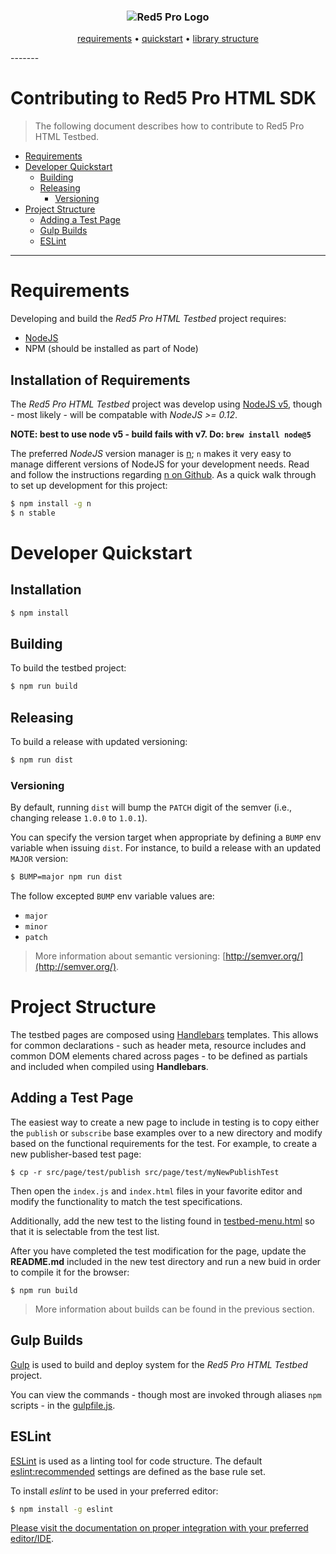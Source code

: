 <h3 align="center">
  <img src="assets/red5pro_logo.png" alt="Red5 Pro Logo" />
</h3>
<p align="center">
  <a href="#requirements">requirements</a> &bull;
  <a href="#developer-quickstart">quickstart</a> &bull;
  <a href="#library-structure">library structure</a>
</p>
-------

# Contributing to Red5 Pro HTML SDK
> The following document describes how to contribute to Red5 Pro HTML Testbed.

* [Requirements](#requirements)
* [Developer Quickstart](#developer-quickstart)
  * [Building](#building)
  * [Releasing](#releasing)
    * [Versioning](#versioning)
* [Project Structure](#project-structure)
  * [Adding a Test Page](#adding-a-test-page)
  * [Gulp Builds](#gulp-builds)
  * [ESLint](#eslint)

---

# Requirements
Developing and build the *Red5 Pro HTML Testbed* project requires:

* [NodeJS](https://nodejs.org/en/)
* NPM (should be installed as part of Node)

## Installation of Requirements
The *Red5 Pro HTML Testbed* project was develop using [NodeJS v5](https://nodejs.org/en/blog/release/v5.0.0/), though - most likely - will be compatable with *NodeJS >= 0.12*.

**NOTE: best to use node v5 - build fails with v7. Do:  `brew install node@5`**

The preferred *NodeJS* version manager is [n](https://github.com/tj/n); `n` makes it very easy to manage different versions of NodeJS for your development needs. Read and follow the instructions regarding [n on Github](https://github.com/tj/n). As a quick walk through to set up development for this project:

```sh
$ npm install -g n
$ n stable
```

# Developer Quickstart

## Installation
```sh
$ npm install
```

## Building
To build the testbed project:

```sh
$ npm run build
```

## Releasing
To build a release with updated versioning:

```sh
$ npm run dist
```

### Versioning
By default, running `dist` will bump the `PATCH` digit of the semver (i.e., changing release `1.0.0` to `1.0.1`).

You can specify the version target when appropriate by defining a `BUMP` env variable when issuing `dist`. For instance, to build a release with an updated `MAJOR` version:

```sh
$ BUMP=major npm run dist
```

The follow excepted `BUMP` env variable values are:

* `major`
* `minor`
* `patch`

> More information about semantic versioning: [http://semver.org/](http://semver.org/).

# Project Structure
The testbed pages are composed using [Handlebars](http://handlebarsjs.com/) templates. This allows for common declarations - such as header meta, resource includes and common DOM elements chared across pages - to be defined as partials and included when compiled using **Handlebars**.

## Adding a Test Page
The easiest way to create a new page to include in testing is to copy either the `publish` or `subscribe` base examples over to a new directory and modify based on the functional requirements for the test. For example, to create a new publisher-based test page:

```
$ cp -r src/page/test/publish src/page/test/myNewPublishTest
```

Then open the `index.js` and `index.html` files in your favorite editor and modify the functionality to match the test specifications.

Additionally, add the new test to the listing found in [testbed-menu.html](testbed-menu.html) so that it is selectable from the test list.

After you have completed the test modification for the page, update the **README.md** included in the new test directory and run a new buid in order to compile it for the browser:

```
$ npm run build
```

> More information about builds can be found in the previous section.

## Gulp Builds
[Gulp](http://gulpjs.com/) is used to build and deploy system for the *Red5 Pro HTML Testbed* project.

You can view the commands - though most are invoked through aliases `npm` scripts - in the [gulpfile.js](gulpfile.js).

## ESLint
[ESLint](http://eslint.org/) is used as a linting tool for code structure. The default [eslint:recommended](http://eslint.org/docs/user-guide/migrating-to-1.0.0) settings are defined as the base rule set.

To install *eslint* to be used in your preferred editor:

```sh
$ npm install -g eslint
```

[Please visit the documentation on proper integration with your preferred editor/IDE](http://eslint.org/docs/user-guide/integrations).
